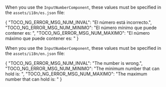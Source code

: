 
When you use the `InputNumberComponent`, these values must be specified in the `assets/i18n/es.json` file:

{
    "TOCO_NG_ERROR_MSG_NUM_INVAL": "El número está incorrecto.",
    "TOCO_NG_ERROR_MSG_NUM_MINIMO": "El número mínimo que puede contener es: ",
    "TOCO_NG_ERROR_MSG_NUM_MAXIMO": "El número máximo que puede contener es: "
}



When you use the `InputNumberComponent`, these values must be specified in the `assets/i18n/en.json` file:

{
    "TOCO_NG_ERROR_MSG_NUM_INVAL": "The number is wrong.",
    "TOCO_NG_ERROR_MSG_NUM_MINIMO": "The minimum number that can hold is: ",
    "TOCO_NG_ERROR_MSG_NUM_MAXIMO": "The maximum number that can hold is: "
}
